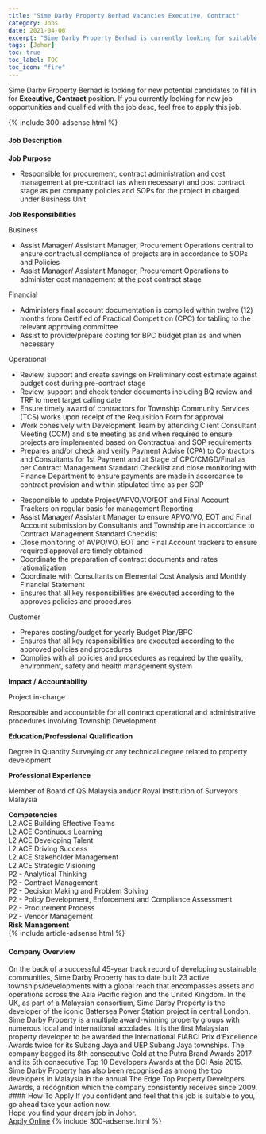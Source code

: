 ```yaml
---
title: "Sime Darby Property Berhad Vacancies Executive, Contract" 
category: Jobs 
date: 2021-04-06 
excerpt: "Sime Darby Property Berhad is currently looking for suitable person to fill in the Executive, Contract which based in Johor" 
tags: [Johor] 
toc: true 
toc_label: TOC 
toc_icon: "fire" 
--- 
```


<p>Sime Darby Property Berhad is looking for new potential candidates to fill in for <b>Executive, Contract</b> position. If you currently looking for new job opportunities and qualified with the job desc, feel free to apply this job.
</p>{% include 300-adsense.html %} 
<div><div><h4>Job Description</h4></div><div><div><span><div><div><div><div><strong>Job Purpose</strong></div><div><ul><li>Responsible for procurement, contract administration and cost management at pre-contract (as when necessary) and post contract stage as per company policies and SOPs for the project in charged under Business Unit</li></ul></div></div><div><div><strong>Job Responsibilities</strong></div><div><p>Business</p><ul><li>Assist Manager/ Assistant Manager, Procurement Operations central to ensure contractual compliance of projects are in accordance to SOPs and Policies</li><li>Assist Manager/ Assistant Manager, Procurement Operations to administer cost management at the post contract stage</li></ul><p>Financial</p><ul><li>Administers final account documentation is compiled within twelve (12) months from Certified of Practical Competition (CPC) for tabling to the relevant approving committee</li><li>Assist to provide/prepare costing for BPC budget plan as and when necessary</li></ul><p>Operational</p><ul><li>Review, support and create savings on Preliminary cost estimate against budget cost during pre-contract stage</li><li>Review, support and check tender documents including BQ review and TRF to meet target calling date</li><li>Ensure timely award of contractors for Township Community Services (TCS) works upon receipt of the Requisition Form for approval</li><li>Work cohesively with Development Team by attending Client Consultant Meeting (CCM) and site meeting as and when required to ensure projects are implemented based on Contractual and SOP requirements</li><li>Prepares and/or check and verify Payment Advise (CPA) to Contractors and Consultants for 1st Payment and at Stage of CPC/CMGD/Final as per Contract Management Standard Checklist and close monitoring with Finance Department to ensure payments are made in accordance to contract provision and within stipulated time as per SOP</li></ul></div></div><div><div><ul><li>Responsible to update Project/APVO/VO/EOT and Final Account Trackers on regular basis for management Reporting</li><li>Assist Manager/ Assistant Manager to ensure APVO/VO, EOT and Final Account submission by Consultants and Township are in accordance to Contract Management Standard Checklist</li><li>Close monitoring of AVPO/VO, EOT and Final Account trackers to ensure required approval are timely obtained</li><li>Coordinate the preparation of contract documents and rates rationalization</li><li>Coordinate with Consultants on Elemental Cost Analysis and Monthly Financial Statement</li><li>Ensures that all key responsibilities are executed according to the approves policies and procedures</li></ul><p>Customer</p><ul><li>Prepares costing/budget for yearly Budget Plan/BPC</li><li>Ensures that all key responsibilities are executed according to the approved policies and procedures</li><li>Complies with all policies and procedures as required by the quality, environment, safety and health management system</li></ul></div></div><div><div><strong>Impact / Accountability</strong></div><div><p>Project in-charge</p><p>Responsible and accountable for all contract operational and administrative procedures involving Township Development</p></div></div><div><div><strong>Education/Professional Qualification</strong></div><div><p>Degree in Quantity Surveying or any technical degree related to property development</p></div></div><div><div><strong>Professional Experience</strong></div><div><p>Member of Board of QS Malaysia and/or Royal Institution of Surveyors Malaysia</p></div></div><div><div><strong>Competencies</strong></div><div><div>L2 ACE Building Effective Teams</div><div>L2 ACE Continuous Learning</div><div>L2 ACE Developing Talent</div><div>L2 ACE Driving Success</div><div>L2 ACE Stakeholder Management</div><div>L2 ACE Strategic Visioning</div><div>P2 - Analytical Thinking</div><div>P2 - Contract Management</div><div>P2 - Decision Making and Problem Solving</div><div>P2 - Policy Development, Enforcement and Compliance Assessment</div><div>P2 - Procurement Process</div><div>P2 - Vendor Management</div></div></div><div><div><strong>Risk Management</strong></div></div></div></div></span></div></div></div> 
{% include article-adsense.html %} 
<div><div><h4>Company Overview</h4></div><div><div><span><div><div>
	On the back of a successful 45-year track record of developing sustainable communities, Sime Darby Property has to date built 23 active townships/developments with a global reach that encompasses assets and operations across the Asia Pacific region and the United Kingdom. In the UK, as part of a Malaysian consortium, Sime Darby Property is the developer of the iconic Battersea Power Station project in central London.</div>
<div>
	Sime Darby Property is a multiple award-winning property groups with numerous local and international accolades. It is the first Malaysian property developer to be awarded the International FIABCI Prix d&#8217;Excellence Awards twice for its Subang Jaya and UEP Subang Jaya townships. The company bagged its 8th consecutive Gold at the Putra Brand Awards 2017 and its 5th consecutive Top 10 Developers Awards at the BCI Asia 2015. Sime Darby Property has also been recognised as among the top developers in Malaysia in the annual The Edge Top Property Developers Awards, a recognition which the company consistently receives since 2009.</div></div></span></div></div></div> 
#### How To Apply 
If you confident and feel that this job is suitable to you, go ahead take your action now. <br/> 
Hope you find your dream job in Johor. <br/> 
<a href="https://www.jobstreet.com.my/en/job/executive-contract-4526491?jobId=jobstreet-my-job-4526491&" class="btn btn--info" target="_blank" rel="nofollow noopenner">Apply Online</a> 
{% include 300-adsense.html %} 